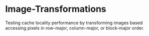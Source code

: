 # Image-Transformations
Testing cache locality performance by transforming images based accessing pixels in row-major, column-major, or block-major order.
